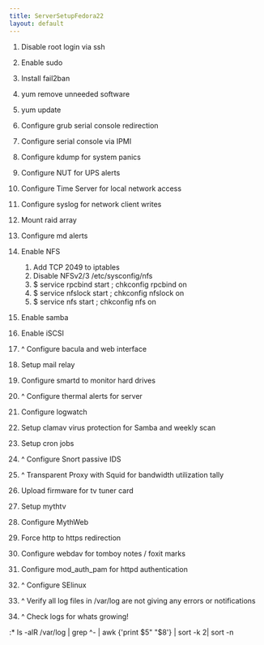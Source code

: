 ```yaml
---
title: ServerSetupFedora22
layout: default
---
```


1.  Disable root login via ssh
2.  Enable sudo
3.  Install fail2ban
4.  yum remove unneeded software
5.  yum update  
      
6.  Configure grub serial console redirection
7.  Configure serial console via IPMI
8.  Configure kdump for system panics
9.  Configure NUT for UPS alerts
10. Configure Time Server for local network access
11. Configure syslog for network client writes  
      
12. Mount raid array
13. Configure md alerts
14. Enable NFS
    1.  Add TCP 2049 to iptables
    2.  Disable NFSv2/3 /etc/sysconfig/nfs
    3.  $ service rpcbind start ; chkconfig rpcbind on
    4.  $ service nfslock start ; chkconfig nfslock on
    5.  $ service nfs start ; chkconfig nfs on
15. Enable samba
16. Enable iSCSI
17. ^ Configure bacula and web interface  
      
18. Setup mail relay
19. Configure smartd to monitor hard drives
20. ^ Configure thermal alerts for server
21. Configure logwatch
22. Setup clamav virus protection for Samba and weekly scan  
      
23. Setup cron jobs  
      
24. ^ Configure Snort passive IDS
25. ^ Transparent Proxy with Squid for bandwidth utilization tally  
      
26. Upload firmware for tv tuner card
27. Setup mythtv
28. Configure MythWeb
29. Force http to https redirection  
      
30. Configure webdav for tomboy notes / foxit marks
31. Configure mod\_auth\_pam for httpd authentication  
      
32. ^ Configure SElinux  
      
33. ^ Verify all log files in /var/log are not giving any errors or
    notifications
34. ^ Check logs for whats growing!

:\* ls -alR /var/log | grep ^- | awk {'print $5" "$8'} | sort -k 2| sort
-n
